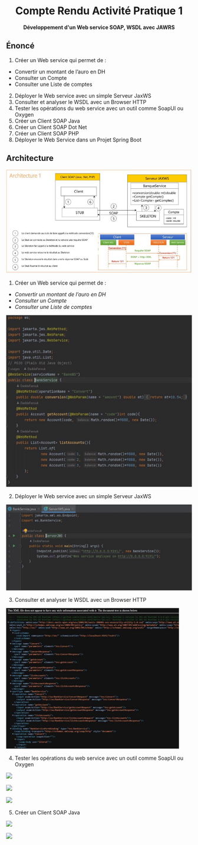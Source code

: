 # <div align="center"> Compte Rendu Activité Pratique 1 </div>

**<div align="center"> Développement d'un Web service SOAP, WSDL avec JAWRS </div>**

## Énoncé

1. Créer un Web service qui permet de : 
- Convertir un montant de l’auro en DH 
- Consulter un Compte 
- Consulter une Liste de comptes 
2. Déployer le Web service avec un simple Serveur JaxWS 
3. Consulter et analyser le WSDL avec un Browser HTTP
4. Tester les opérations du web service avec un outil comme SoapUI ou Oxygen
5. Créer un Client SOAP Java 
6. Créer un Client SOAP Dot Net
7. Créer un Client SOAP PHP 
8. Déployer le Web Service dans un Projet Spring Boot 

## Architecture 

![](images/Aspose.Words.f5b88f1a-3662-4465-a077-307b2e1cf30a.005.jpeg)

1. Créer un Web service qui permet de :
- *Convertir un montant de l’auro en DH* 
- *Consulter un Compte* 
- *Consulter une Liste de comptes* 

![](images/Aspose.Words.f5b88f1a-3662-4465-a077-307b2e1cf30a.006.jpeg)

2. Déployer le Web service avec un simple Serveur JaxWS 

![](images/Aspose.Words.f5b88f1a-3662-4465-a077-307b2e1cf30a.007.jpeg)

3. Consulter et analyser le WSDL avec un Browser HTTP 

![](images/Aspose.Words.f5b88f1a-3662-4465-a077-307b2e1cf30a.008.jpeg)

4. Tester les opérations du web service avec un outil comme SoapUI ou Oxygen

![](images/Aspose.Words.f5b88f1a-3662-4465-a077-307b2e1cf30a.009.png)

![](images/Aspose.Words.f5b88f1a-3662-4465-a077-307b2e1cf30a.010.png)

![](images/Aspose.Words.f5b88f1a-3662-4465-a077-307b2e1cf30a.011.png)

5. Créer un Client SOAP Java 

![](images/Aspose.Words.f5b88f1a-3662-4465-a077-307b2e1cf30a.012.png)

![](images/Aspose.Words.f5b88f1a-3662-4465-a077-307b2e1cf30a.013.png)

